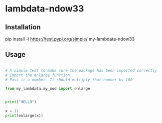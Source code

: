 # lambdata-ndow33

## Installation

pip install -i https://test.pypi.org/simple/ my-lambdata-ndow33

## Usage

```py

# A simple test to make sure the package has been imported correctly
# Import the enlarge function
# Pass it a number. It should multiply that number by 100

from my_lambdata.my_mod import enlarge


print("HELLO")

x = 11
print(enlarge(x))

```